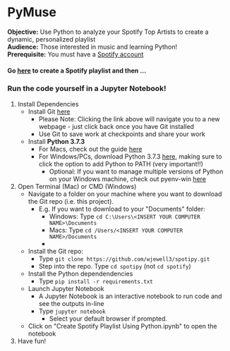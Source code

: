 # PyMuse
<b>Objective:</b> Use Python to analyze your Spotify Top Artists to create a dynamic, personalized playlist  
<b>Audience:</b> Those interested in music and learning Python!  
<b>Prerequisite:</b> You must have a [Spotify account](https://accounts.spotify.com/en/login?continue=https)  

#### Go [here](https://spotify-playlist-290119.uc.r.appspot.com/) to create a Spotify playlist and then ...
 
### Run the code yourself in a Jupyter Notebook!

1. Install Dependencies
    - Install Git [here](https://git-scm.com/book/en/v2/Getting-Started-Installing-Git)
        - Please Note: Clicking the link above will navigate you to a new webpage - just click back once you have Git installed
        - Use Git to save work at checkpoints and share your work 
    - Install <b>Python 3.7.3</b>
        - For Macs, check out the guide [here](https://opensource.com/article/19/5/python-3-default-mac)
        - For Windows/PCs, download Python 3.7.3 [here](https://www.python.org/ftp/python/3.7.3/python-3.7.3-amd64-webinstall.exe), making sure to click the option to add Python to PATH (very important!!)
            - Optional: If you want to manage multiple versions of Python on your Windows machine, check out pyenv-win [here](https://github.com/pyenv-win/pyenv-win)
2. Open Terminal (Mac) or CMD (Windows)
    - Navigate to a folder on your machine where you want to download the Git repo (i.e. this project). 
        - E.g. If you want to download to your "Documents" folder:
            - Windows: Type ```cd C:\Users\<INSERT YOUR COMPUTER NAME>\Documents``` 
            - Macs: Type ```cd /Users/<INSERT YOUR COMPUTER NAME>/Documents```
            - 
    - Install the Git repo:
        - Type ```git clone https://github.com/wjewell3/spotipy.git```
        - Step into the repo. Type ```cd spotipy``` (not ```cd spotify```)
    - Install the Python dependendencies
        - Type ```pip install -r requirements.txt```
    - Launch Jupyter Notebook 
        - A Jupyter Notebook is an interactive notebook to run code and see the outputs in-line
        - Type ```jupyter notebook```
            - Select your default browser if prompted.
    - Click on "Create Spotify Playlist Using Python.ipynb" to open the notebook
 3. Have fun!
